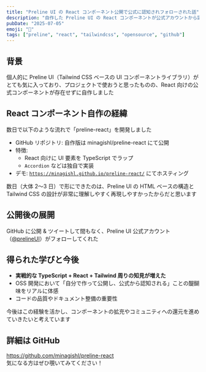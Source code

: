 ```yaml
---
title: "Preline UI の React コンポーネント公開で公式に認知されフォローされた話"
description: "自作した Preline UI の React コンポーネントが公式アカウントから認知＆フォローされた体験談"
pubDate: "2025-07-05"
emoji: "🎉"
tags: ["preline", "react", "tailwindcss", "opensource", "github"]
---
```


## 背景

個人的に Preline UI（Tailwind CSS ベースの UI コンポーネントライブラリ）がとても気に入っており、プロジェクトで使おうと思ったものの、React 向けの公式コンポーネントが存在せずに自作しました

## React コンポーネント自作の経緯

数日で以下のような流れで「preline-react」を開発しました

- GitHub リポジトリ: 自作版は minagishl/preline-react にて公開
- 特徴:
  - React 向けに UI 要素を TypeScript でラップ
  - `Accordion` などは独自で実装
- デモ: [`https://minagishl.github.io/preline-react/`](https://minagishl.github.io/preline-react/) にてホスティング

数日（大体 2〜3 日）で形にできたのは、Preline UI の HTML ベースの構造と Tailwind CSS の設計が非常に理解しやすく再現しやすかったからだと思います

## 公開後の展開

GitHub に公開 & ツイートして間もなく、Preline UI 公式アカウント（[@prelineUI](https://x.com/prelineUI)）がフォローしてくれた

## 得られた学びと今後

- **実戦的な TypeScript + React + Tailwind 周りの知見が増えた**
- OSS 開発において「自分で作って公開し、公式から認知される」ことの醍醐味をリアルに体感
- コードの品質やドキュメント整備の重要性

今後はこの経験を活かし、コンポーネントの拡充やコミュニティへの還元を進めていきたいと考えています

## 詳細は GitHub

https://github.com/minagishl/preline-react  
気になる方はぜひ覗いてみてください！
